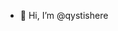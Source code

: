 - 👋 Hi, I’m @qystishere

<!---
qystishere/qystishere is a ✨ special ✨ repository because its `README.md` (this file) appears on your GitHub profile.
You can click the Preview link to take a look at your changes.
--->
